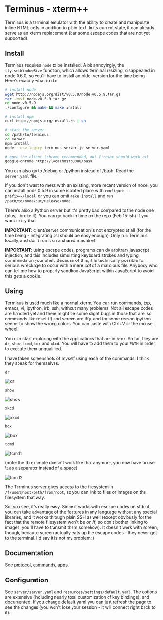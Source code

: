 
Terminus - xterm++
==================

Terminus is a terminal emulator with the ability to create and
manipulate inline HTML cells in addition to plain text. In its current
state, it can already serve as an xterm replacement (bar some escape
codes that are not yet supported).

Install
-------

Terminus requires `node` to be installed. A bit annoyingly, the
`tty.setWindowSize` function, which allows terminal resizing,
disappeared in node 0.6.0, so you'll have to install an older version
for the time being. Here's exactly what to do:

``` bash
# install node
wget http://nodejs.org/dist/v0.5.9/node-v0.5.9.tar.gz
tar -zxvf node-v0.5.9.tar.gz
cd node-v0.5.9
./configure && make && make install

# install npm
curl http://npmjs.org/install.sh | sh

# start the server
cd /path/to/terminus
cd server
npm install
node --use-legacy terminus-server.js server.yaml

# open the client (chrome recommended, but firefox should work ok)
google-chrome http://localhost:8080/bash
```

You can also go to /debug or /python instead of /bash. Read the
`server.yaml` file.

If you don't want to mess with an existing, more recent version of
node, you can install node 0.5.9 in some isolated place with
`configure --prefix=~/local`, or you can omit `make install` and run
`/path/to/node/out/Release/node`.

There's also a Python server but it's pretty bad compared to the node
one (plus, I broke it). You can go back in time on the repo (Feb
15-ish) if you want to try that.

**IMPORTANT**: client/server communication is not encrypted at all
(for the time being - integrating ssl should be easy enough). Only run
Terminus locally, and don't run it on a shared machine!

**IMPORTANT**: using escape codes, programs can do arbitrary
javascript injection, and this includes simulating keyboard strokes
and typing commands on your shell. Because of this, it is technically
possible for serious wreckage to occur with a mere *cat* of a
malicious file. Anybody who can tell me how to properly sandbox
JavaScript within JavaScript to avoid this gets a cookie.


Using
-----

Terminus is used much like a normal xterm. You can run commands, top,
emacs, vi, ipython, irb, ssh, without many problems. Not all escape
codes are handled yet and there might be some slight bugs in those
that are, so commands like reset (!) and screen are iffy, and for some
reason ipython seems to show the wrong colors. You can paste with
Ctrl+V or the mouse wheel.

You can start exploring with the applications that are in `bin/`. So
far, they are `dr`, `show`, `tcmd`, `box` and `xkcd`. You will have to
add them to your `PATH` in order to execute them unqualified.

I have taken screenshots of myself using each of the commands. I think
they speak for themselves.

```
dr
```

![dr](https://raw.github.com/breuleux/terminus/master/media/screenshots/dr.png)

```
show
```

![show](https://raw.github.com/breuleux/terminus/master/media/screenshots/limecat.png)


```
xkcd
```

![xkcd](https://raw.github.com/breuleux/terminus/master/media/screenshots/xkcd.png)


```
box
```

![box](https://raw.github.com/breuleux/terminus/master/media/screenshots/box.png)


```
tcmd
```

![tcmd1](https://raw.github.com/breuleux/terminus/master/media/screenshots/tcmd.png)

(note: the tb example doesn't work like that anymore, you now have to
use \t as a separator instead of a space)

![tcmd2](https://raw.github.com/breuleux/terminus/master/media/screenshots/sandwich.png)

The Terminus server gives access to the filesystem in
`/f/user@host/path/from/root`, so you can link to files or images on
the filesystem that way.

So, you see, it's really easy. Since it works with escape codes on
stdout, you can take advantage of the features in any language without
any special libraries, and it works through plain SSH as well (except
obviously for the fact that the remote filesystem won't be on /f, so
don't bother linking to images, you'll have to transmit them
somehow). It doesn't work with screen, though, because screen actually
eats up the escape codes - they never get to the terminal. I'd say it
is not my problem :)

Documentation
-------------

See
 [protocol](https://github.com/breuleux/terminus/blob/master/doc/protocol.md),
 [commands](https://github.com/breuleux/terminus/blob/master/doc/commands.md),
 [apps](https://github.com/breuleux/terminus/blob/master/doc/apps.md).

Configuration
-------------

See `server/server.yaml` and `resources/settings/default.yaml`. The
options are extensive (including nearly total customization of key
bindings), and documented. If you change default.yaml you can just
refresh the page to see the changes (you won't lose your session - it
will connect right back to it).

